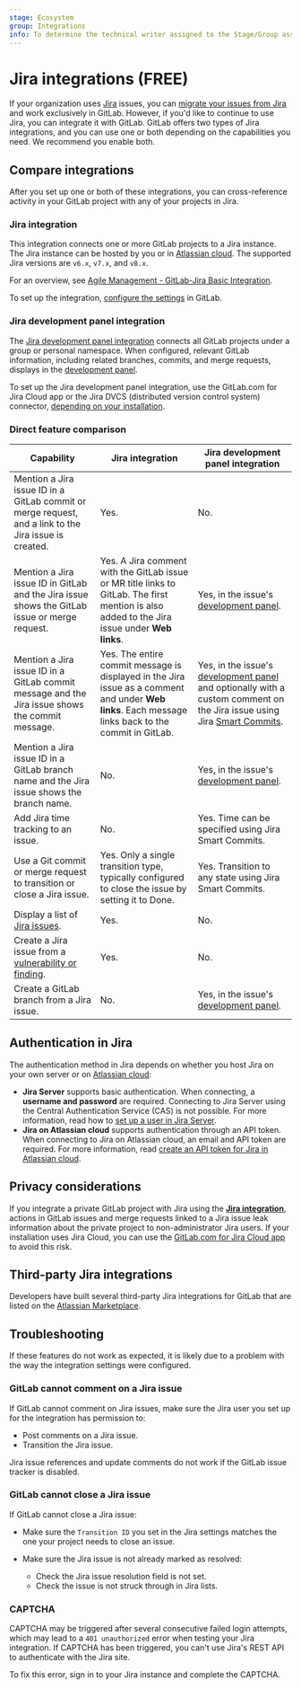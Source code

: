 ```yaml
---
stage: Ecosystem
group: Integrations
info: To determine the technical writer assigned to the Stage/Group associated with this page, see https://about.gitlab.com/handbook/engineering/ux/technical-writing/#assignments
---
```


# Jira integrations **(FREE)**

If your organization uses [Jira](https://www.atlassian.com/software/jira) issues,
you can [migrate your issues from Jira](../../user/project/import/jira.md) and work
exclusively in GitLab. However, if you'd like to continue to use Jira, you can
integrate it with GitLab. GitLab offers two types of Jira integrations, and you
can use one or both depending on the capabilities you need. We recommend you enable both.

## Compare integrations

After you set up one or both of these integrations, you can cross-reference activity
in your GitLab project with any of your projects in Jira.

### Jira integration

This integration connects one or more GitLab projects to a Jira instance. The Jira instance
can be hosted by you or in [Atlassian cloud](https://www.atlassian.com/migration/assess/why-cloud).
The supported Jira versions are `v6.x`, `v7.x`, and `v8.x`.

<i class="fa fa-youtube-play youtube" aria-hidden="true"></i>
For an overview, see [Agile Management - GitLab-Jira Basic Integration](https://www.youtube.com/watch?v=fWvwkx5_00E&feature=youtu.be).

To set up the integration, [configure the settings](configure.md) in GitLab.

### Jira development panel integration

The [Jira development panel integration](development_panel.md)
connects all GitLab projects under a group or personal namespace. When configured,
relevant GitLab information, including related branches, commits, and merge requests,
displays in the [development panel](https://support.atlassian.com/jira-software-cloud/docs/view-development-information-for-an-issue/).

To set up the Jira development panel integration, use the GitLab.com for Jira Cloud app
or the Jira DVCS (distributed version control system) connector,
[depending on your installation](development_panel.md#configure-the-integration).

### Direct feature comparison

| Capability | Jira integration | Jira development panel integration |
|-|-|-|
| Mention a Jira issue ID in a GitLab commit or merge request, and a link to the Jira issue is created. | Yes. | No. |
| Mention a Jira issue ID in GitLab and the Jira issue shows the GitLab issue or merge request. | Yes. A Jira comment with the GitLab issue or MR title links to GitLab. The first mention is also added to the Jira issue under **Web links**. | Yes, in the issue's [development panel](https://support.atlassian.com/jira-software-cloud/docs/view-development-information-for-an-issue/). |
| Mention a Jira issue ID in a GitLab commit message and the Jira issue shows the commit message. | Yes. The entire commit message is displayed in the Jira issue as a comment and under **Web links**. Each message links back to the commit in GitLab. | Yes, in the issue's [development panel](https://support.atlassian.com/jira-software-cloud/docs/view-development-information-for-an-issue/) and optionally with a custom comment on the Jira issue using Jira [Smart Commits](https://confluence.atlassian.com/fisheye/using-smart-commits-960155400.html). |
| Mention a Jira issue ID in a GitLab branch name and the Jira issue shows the branch name. | No. | Yes, in the issue's [development panel](https://support.atlassian.com/jira-software-cloud/docs/view-development-information-for-an-issue/). |
| Add Jira time tracking to an issue. | No. | Yes. Time can be specified using Jira Smart Commits. |
| Use a Git commit or merge request to transition or close a Jira issue. | Yes. Only a single transition type, typically configured to close the issue by setting it to Done. | Yes. Transition to any state using Jira Smart Commits. |
| Display a list of [Jira issues](issues.md#view-jira-issues). | Yes. | No. |
| Create a Jira issue from a [vulnerability or finding](../../user/application_security/vulnerabilities/index.md#create-a-jira-issue-for-a-vulnerability). | Yes. | No. |
| Create a GitLab branch from a Jira issue. | No. | Yes, in the issue's [development panel](https://support.atlassian.com/jira-software-cloud/docs/view-development-information-for-an-issue/). |

## Authentication in Jira

The authentication method in Jira depends on whether you host Jira on your own server or on
[Atlassian cloud](https://www.atlassian.com/cloud):

- **Jira Server** supports basic authentication. When connecting, a **username and password** are
  required. Connecting to Jira Server using the Central Authentication Service (CAS) is not possible. For more information, read
  how to [set up a user in Jira Server](jira_server_configuration.md).
- **Jira on Atlassian cloud** supports authentication through an API token. When connecting to Jira on
  Atlassian cloud, an email and API token are required. For more information, read
  [create an API token for Jira in Atlassian cloud](jira_cloud_configuration.md).

## Privacy considerations

If you integrate a private GitLab project with Jira using the [**Jira integration**](#jira-integration),
actions in GitLab issues and merge requests linked to a Jira issue leak information
about the private project to non-administrator Jira users. If your installation uses Jira Cloud,
you can use the [GitLab.com for Jira Cloud app](connect-app.md) to avoid this risk.

## Third-party Jira integrations

Developers have built several third-party Jira integrations for GitLab that are
listed on the [Atlassian Marketplace](https://marketplace.atlassian.com/search?product=jira&query=gitlab).

## Troubleshooting

If these features do not work as expected, it is likely due to a problem with the way the integration settings were configured.

### GitLab cannot comment on a Jira issue

If GitLab cannot comment on Jira issues, make sure the Jira user you
set up for the integration has permission to:

- Post comments on a Jira issue.
- Transition the Jira issue.

Jira issue references and update comments do not work if the GitLab issue tracker is disabled.

### GitLab cannot close a Jira issue

If GitLab cannot close a Jira issue:

- Make sure the `Transition ID` you set in the Jira settings matches the one
  your project needs to close an issue.

- Make sure the Jira issue is not already marked as resolved:
  - Check the Jira issue resolution field is not set.
  - Check the issue is not struck through in Jira lists.

### CAPTCHA

CAPTCHA may be triggered after several consecutive failed login attempts,
which may lead to a `401 unauthorized` error when testing your Jira integration.
If CAPTCHA has been triggered, you can't use Jira's REST API to
authenticate with the Jira site.

To fix this error, sign in to your Jira instance
and complete the CAPTCHA.
